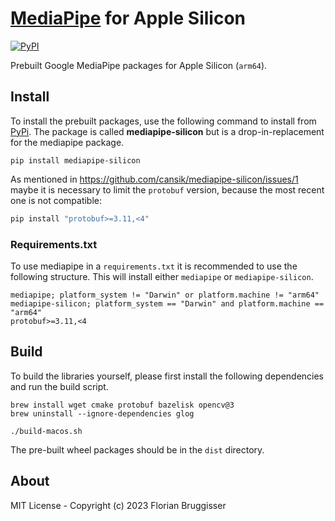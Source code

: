 #  [MediaPipe](https://github.com/google/mediapipe) for Apple Silicon
[![PyPI](https://img.shields.io/pypi/v/mediapipe-silicon)](https://pypi.org/project/mediapipe-silicon/)

Prebuilt Google MediaPipe packages for Apple Silicon (`arm64`).

## Install
To install the prebuilt packages, use the following command to install from [PyPi](https://pypi.org/project/mediapipe-silicon/). The package is called **mediapipe-silicon** but is a drop-in-replacement for the mediapipe package.

```
pip install mediapipe-silicon
```

As mentioned in https://github.com/cansik/mediapipe-silicon/issues/1 maybe it is necessary to limit the `protobuf` version, because the most recent one is not compatible:

```bash
pip install "protobuf>=3.11,<4"
```

### Requirements.txt
To use mediapipe in a `requirements.txt` it is recommended to use the following structure. This will install either `mediapipe` or `mediapipe-silicon`.

```
mediapipe; platform_system != "Darwin" or platform.machine != "arm64"
mediapipe-silicon; platform_system == "Darwin" and platform.machine == "arm64"
protobuf>=3.11,<4
```

## Build
To build the libraries yourself, please first install the following dependencies and run the build script.

```
brew install wget cmake protobuf bazelisk opencv@3
brew uninstall --ignore-dependencies glog
```

```
./build-macos.sh
```

The pre-built wheel packages should be in the `dist` directory.

## About
MIT License - Copyright (c) 2023 Florian Bruggisser

